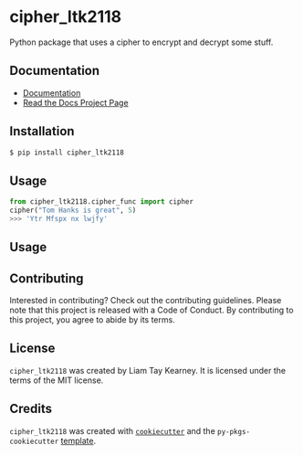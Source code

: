 # cipher_ltk2118

Python package that uses a cipher to encrypt and decrypt some stuff.

## Documentation

- [Documentation](https://cipher-kearney-liamtay.readthedocs.io/en/latest/)
- [Read the Docs Project Page](https://readthedocs.org/projects/cipher-kearney-liamtay/)

## Installation

```bash
$ pip install cipher_ltk2118
```

## Usage

```python
from cipher_ltk2118.cipher_func import cipher
cipher("Tom Hanks is great", 5)
>>> 'Ytr Mfspx nx lwjfy'
```

## Usage

## Contributing

Interested in contributing? Check out the contributing guidelines. Please note that this project is released with a Code of Conduct. By contributing to this project, you agree to abide by its terms.

## License

`cipher_ltk2118` was created by Liam Tay Kearney. It is licensed under the terms of the MIT license.

## Credits

`cipher_ltk2118` was created with [`cookiecutter`](https://cookiecutter.readthedocs.io/en/latest/) and the `py-pkgs-cookiecutter` [template](https://github.com/py-pkgs/py-pkgs-cookiecutter).
